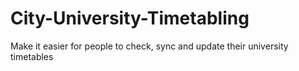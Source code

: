 City-University-Timetabling
===========================

Make it easier for people to check, sync and update their university timetables
